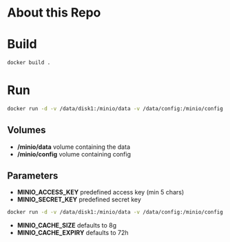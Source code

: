 # About this Repo


# Build
```sh
docker build .
```

# Run
```sh
docker run -d -v /data/disk1:/minio/data -v /data/config:/minio/config -p 9000:9000 -e MINIO_ACCESS_KEY=remco -e MINIO_SECRET_KEY=remcoremco d4b3
```

## Volumes
* **/minio/data** volume containing the data
* **/minio/config** volume containing config

## Parameters

* **MINIO_ACCESS_KEY** predefined access key (min 5 chars)
* **MINIO_SECRET_KEY** predefined secret key

```sh
docker run -d -v /data/disk1:/minio/data -v /data/config:/minio/config -p 9000:9000 -e MINIO_ACCESS_KEY=remco -e MINIO_SECRET_KEY=remcoremco d4b3
```

* **MINIO_CACHE_SIZE** defaults to 8g
* **MINIO_CACHE_EXPIRY** defaults to 72h

